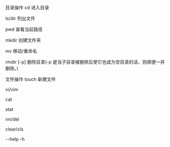 目录操作
cd
进入目录		

ls/dir
列出文件		

pwd
查看当前路径		

mkdir
创建文件夹		

mv
移动/重命名		

rmdir [-p]
删除目录(-p 是当子目录被删除后使它也成为空目录的话，则顺便一并删除。)


文件操作
touch
新建文件		

vi/vim
<!-- 编辑文件		 -->

cat
<!-- 查看文件内容		 -->

stat
<!-- 查看文件信息		 -->

rm/del
<!-- 删除文件		 -->

clear/cls
<!-- 清空终端		 -->

--help -h
<!-- 打开帮助		 -->

